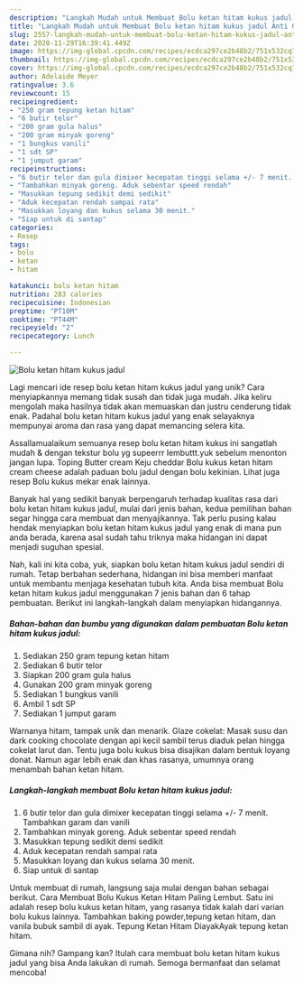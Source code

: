 ```yaml
---
description: "Langkah Mudah untuk Membuat Bolu ketan hitam kukus jadul Anti Gagal"
title: "Langkah Mudah untuk Membuat Bolu ketan hitam kukus jadul Anti Gagal"
slug: 2557-langkah-mudah-untuk-membuat-bolu-ketan-hitam-kukus-jadul-anti-gagal
date: 2020-11-29T16:39:41.449Z
image: https://img-global.cpcdn.com/recipes/ecdca297ce2b48b2/751x532cq70/bolu-ketan-hitam-kukus-jadul-foto-resep-utama.jpg
thumbnail: https://img-global.cpcdn.com/recipes/ecdca297ce2b48b2/751x532cq70/bolu-ketan-hitam-kukus-jadul-foto-resep-utama.jpg
cover: https://img-global.cpcdn.com/recipes/ecdca297ce2b48b2/751x532cq70/bolu-ketan-hitam-kukus-jadul-foto-resep-utama.jpg
author: Adelaide Meyer
ratingvalue: 3.6
reviewcount: 15
recipeingredient:
- "250 gram tepung ketan hitam"
- "6 butir telor"
- "200 gram gula halus"
- "200 gram minyak goreng"
- "1 bungkus vanili"
- "1 sdt SP"
- "1 jumput garam"
recipeinstructions:
- "6 butir telor dan gula dimixer kecepatan tinggi selama +/- 7 menit. Tambahkan garam dan vanili"
- "Tambahkan minyak goreng. Aduk sebentar speed rendah"
- "Masukkan tepung sedikit demi sedikit"
- "Aduk kecepatan rendah sampai rata"
- "Masukkan loyang dan kukus selama 30 menit."
- "Siap untuk di santap"
categories:
- Resep
tags:
- bolu
- ketan
- hitam

katakunci: bolu ketan hitam 
nutrition: 283 calories
recipecuisine: Indonesian
preptime: "PT10M"
cooktime: "PT44M"
recipeyield: "2"
recipecategory: Lunch

---
```



![Bolu ketan hitam kukus jadul](https://img-global.cpcdn.com/recipes/ecdca297ce2b48b2/751x532cq70/bolu-ketan-hitam-kukus-jadul-foto-resep-utama.jpg)

Lagi mencari ide resep bolu ketan hitam kukus jadul yang unik? Cara menyiapkannya memang tidak susah dan tidak juga mudah. Jika keliru mengolah maka hasilnya tidak akan memuaskan dan justru cenderung tidak enak. Padahal bolu ketan hitam kukus jadul yang enak selayaknya mempunyai aroma dan rasa yang dapat memancing selera kita.

Assallamualaikum semuanya resep bolu ketan hitam kukus ini sangatlah mudah &amp; dengan tekstur bolu yg supeerrr lembuttt.yuk sebelum menonton jangan lupa. Toping Butter cream Keju cheddar Bolu kukus ketan hitam cream cheese adalah paduan bolu jadul dengan bolu kekinian. Lihat juga resep Bolu kukus mekar enak lainnya.

Banyak hal yang sedikit banyak berpengaruh terhadap kualitas rasa dari bolu ketan hitam kukus jadul, mulai dari jenis bahan, kedua pemilihan bahan segar hingga cara membuat dan menyajikannya. Tak perlu pusing kalau hendak menyiapkan bolu ketan hitam kukus jadul yang enak di mana pun anda berada, karena asal sudah tahu triknya maka hidangan ini dapat menjadi suguhan spesial.


Nah, kali ini kita coba, yuk, siapkan bolu ketan hitam kukus jadul sendiri di rumah. Tetap berbahan sederhana, hidangan ini bisa memberi manfaat untuk membantu menjaga kesehatan tubuh kita. Anda bisa membuat Bolu ketan hitam kukus jadul menggunakan 7 jenis bahan dan 6 tahap pembuatan. Berikut ini langkah-langkah dalam menyiapkan hidangannya.

<!--inarticleads1-->

##### Bahan-bahan dan bumbu yang digunakan dalam pembuatan Bolu ketan hitam kukus jadul:

1. Sediakan 250 gram tepung ketan hitam
1. Sediakan 6 butir telor
1. Siapkan 200 gram gula halus
1. Gunakan 200 gram minyak goreng
1. Sediakan 1 bungkus vanili
1. Ambil 1 sdt SP
1. Sediakan 1 jumput garam


Warnanya hitam, tampak unik dan menarik. Glaze cokelat: Masak susu dan dark cooking chocolate dengan api kecil sambil terus diaduk pelan hingga cokelat larut dan. Tentu juga bolu kukus bisa disajikan dalam bentuk loyang donat. Namun agar lebih enak dan khas rasanya, umumnya orang menambah bahan ketan hitam. 

<!--inarticleads2-->

##### Langkah-langkah membuat Bolu ketan hitam kukus jadul:

1. 6 butir telor dan gula dimixer kecepatan tinggi selama +/- 7 menit. Tambahkan garam dan vanili
1. Tambahkan minyak goreng. Aduk sebentar speed rendah
1. Masukkan tepung sedikit demi sedikit
1. Aduk kecepatan rendah sampai rata
1. Masukkan loyang dan kukus selama 30 menit.
1. Siap untuk di santap


Untuk membuat di rumah, langsung saja mulai dengan bahan sebagai berikut. Cara Membuat Bolu Kukus Ketan Hitam Paling Lembut. Satu ini adalah resep bolu kukus ketan hitam, yang rasanya tidak kalah dari varian bolu kukus lainnya. Tambahkan baking powder,tepung ketan hitam, dan vanila bubuk sambil di ayak. Tepung Ketan Hitam DiayakAyak tepung ketan hitam. 

Gimana nih? Gampang kan? Itulah cara membuat bolu ketan hitam kukus jadul yang bisa Anda lakukan di rumah. Semoga bermanfaat dan selamat mencoba!
